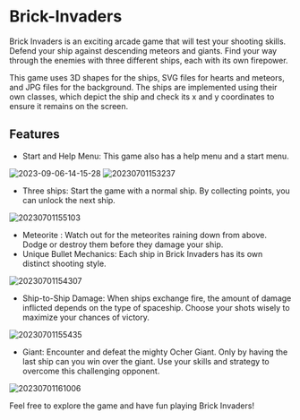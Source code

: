 # Brick-Invaders

Brick Invaders is an exciting arcade game that will test your shooting skills. Defend your ship against descending meteors and giants. Find your way through the enemies with three different ships, each with its own firepower.

This game uses 3D shapes for the ships, SVG files for hearts and meteors, and JPG files for the background. The ships are implemented using their own classes, which depict the ship and check its x and y coordinates to ensure it remains on the screen.

## Features
- Start and Help Menu: This game also has a help menu and a start menu.

![2023-09-06-14-15-28](https://github.com/roshana-401/Brick-Invaders/assets/132509624/0786ef6f-aa5b-4c3b-a3a9-4fa975c496e3)
![20230701153237](https://github.com/roshana-401/Brick-Invaders/assets/132509624/9becf30d-b60e-4a6a-bbe3-6e4f181f909f)

- Three ships: Start the game with a normal ship. By collecting points, you can unlock the next ship.

![20230701155103](https://github.com/roshana-401/Brick-Invaders/assets/132509624/ec0bbb2e-c722-4b85-a026-b30749a57b1a)

- Meteorite : Watch out for the meteorites raining down from above. Dodge or destroy them before they damage your ship.
- Unique Bullet Mechanics: Each ship in Brick Invaders has its own distinct shooting style.

![20230701154307](https://github.com/roshana-401/Brick-Invaders/assets/132509624/7ce10aa2-d578-4a8f-b1ff-c45cae2af5de)

- Ship-to-Ship Damage: When ships exchange fire, the amount of damage inflicted depends on the type of spaceship. Choose your shots wisely to maximize your chances of victory.

![20230701155435](https://github.com/roshana-401/Brick-Invaders/assets/132509624/aa7125ac-1816-4a8f-89da-6bc52643017f)

- Giant: Encounter and defeat the mighty Ocher Giant. Only by having the last ship can you win over the giant. Use your skills and strategy to overcome this challenging opponent.

![20230701161006](https://github.com/roshana-401/Brick-Invaders/assets/132509624/24051670-c3bc-4b7e-8d09-ed7df4e5068f)

Feel free to explore the game and have fun playing Brick Invaders!
